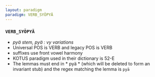 ```yaml
---
layout: paradigm
paradigm: VERB_SYÖPYÄ
---
```

### ` VERB_SYÖPYÄ `

* _pyä stem, pyä : vy variations_
* Universal POS is VERB and legacy POS is VERB
* suffixes use front vowel harmony
* KOTUS paradigm used in their dictionary is 52-E
* The lemmas must end in * pyä * (which will be deleted to form an invariant stub) and the regex matching the lemma is ` pyä `
